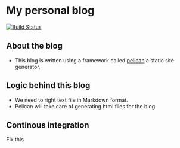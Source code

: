 # My personal blog 

[![Build Status](https://travis-ci.org/gnurenga/website.svg?branch=master)](https://travis-ci.org/gnurenga/website)

## About the blog

 * This blog is written using a framework called [pelican](http://blog.getpelican.com/) a static site generator.

## Logic behind this blog

 * We need to right text file in Markdown format.
 * Pelican will take care of generating html files for the blog.

## Continous integration

Fix this
 